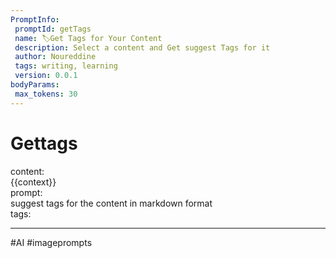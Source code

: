 ```yaml
---
PromptInfo:
 promptId: getTags
 name: 🏷️Get Tags for Your Content
 description: Select a content and Get suggest Tags for it
 author: Noureddine
 tags: writing, learning
 version: 0.0.1
bodyParams:
 max_tokens: 30
---
```


# Gettags

content:  
{{context}}  
prompt:  
suggest tags for the content in markdown format  
tags:

---

#AI #imageprompts
